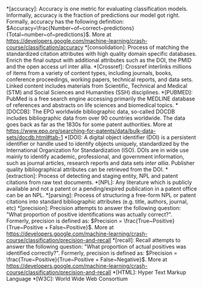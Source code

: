 *[accuracy]: Accuracy is one metric for evaluating classification models. Informally, accuracy is the fraction of predictions our model got right. Formally, accuracy has the following definition: $Accuracy=\frac{Number~of~correct~predictions}{Total~number~of~predictions}$. More at https://developers.google.com/machine-learning/crash-course/classification/accuracy
*[consolidation]: Process of matching the standardized citation attributes with high quality domain specific databases. Enrich the final output with additional attributes such as the DOI, the PMID and the open access url inter allia.
*[Crossref]: Crossref interlinks millions of items from a variety of content types, including journals, books, conference proceedings, working papers, technical reports, and data sets. Linked content includes materials from Scientific, Technical and Medical (STM) and Social Sciences and Humanities (SSH) disciplines.
*[PUBMED]: PubMed is a free search engine accessing primarily the MEDLINE database of references and abstracts on life sciences and biomedical topics.
*[DOCDB]: The EPO worldwide bibliographic data, so-called DOCDB includes bibliographic data from over 90 countries worldwide. The data goes back as far as the 1830s for some patent authorities. More at https://www.epo.org/searching-for-patents/data/bulk-data-sets/docdb.html#tab-1
*[DOI]: A digital object identifier (DOI) is a persistent identifier or handle used to identify objects uniquely, standardized by the International Organization for Standardization (ISO). DOIs are in wide use mainly to identify academic, professional, and government information, such as journal articles, research reports and data sets *inter allia*. Publisher quality bibliographical attributes can be retrieved from the DOI.
*[extraction]: Process of detecting and staging entity, NPL and patent citations from raw text documents.
*[NPL]: Any literature which is publicly available and not a patent or a pending/expired publication in a patent office can be an NPL.
*[parsing]: Process of structuring a free-form NPL or patent citations into standard bibliographic attributes (e.g. title, authors, journal, etc)
*[precision]: Precision attempts to answer the following question: "What proportion of positive identifications was actually correct?". Formerly, precision is defined as: $Precision = \frac{True~Positive}{True~Positive + False~Positive}$. More at https://developers.google.com/machine-learning/crash-course/classification/precision-and-recall
*[recall]: Recall attempts to answer the following question: "What proportion of actual positives was identified correctly?". Formerly, precision is defined as: $Precision = \frac{True~Positive}{True~Positive + False~Negative}$. More at https://developers.google.com/machine-learning/crash-course/classification/precision-and-recall
*[HTML]: Hyper Text Markup Language
*[W3C]: World Wide Web Consortium
